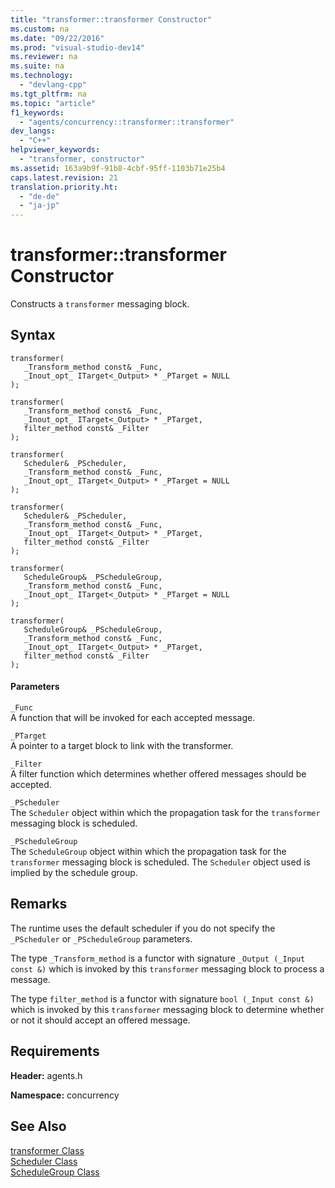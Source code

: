 ```yaml
---
title: "transformer::transformer Constructor"
ms.custom: na
ms.date: "09/22/2016"
ms.prod: "visual-studio-dev14"
ms.reviewer: na
ms.suite: na
ms.technology: 
  - "devlang-cpp"
ms.tgt_pltfrm: na
ms.topic: "article"
f1_keywords: 
  - "agents/concurrency::transformer::transformer"
dev_langs: 
  - "C++"
helpviewer_keywords: 
  - "transformer, constructor"
ms.assetid: 163a9b9f-91b8-4cbf-95ff-1103b71e25b4
caps.latest.revision: 21
translation.priority.ht: 
  - "de-de"
  - "ja-jp"
---
```

# transformer::transformer Constructor
Constructs a `transformer` messaging block.  
  
## Syntax  
  
```  
transformer(  
   _Transform_method const& _Func,  
   _Inout_opt_ ITarget<_Output> * _PTarget = NULL  
);  
  
transformer(  
   _Transform_method const& _Func,  
   _Inout_opt_ ITarget<_Output> * _PTarget,  
   filter_method const& _Filter  
);  
  
transformer(  
   Scheduler& _PScheduler,  
   _Transform_method const& _Func,  
   _Inout_opt_ ITarget<_Output> * _PTarget = NULL  
);  
  
transformer(  
   Scheduler& _PScheduler,  
   _Transform_method const& _Func,  
   _Inout_opt_ ITarget<_Output> * _PTarget,  
   filter_method const& _Filter  
);  
  
transformer(  
   ScheduleGroup& _PScheduleGroup,  
   _Transform_method const& _Func,  
   _Inout_opt_ ITarget<_Output> * _PTarget = NULL  
);  
  
transformer(  
   ScheduleGroup& _PScheduleGroup,  
   _Transform_method const& _Func,  
   _Inout_opt_ ITarget<_Output> * _PTarget,  
   filter_method const& _Filter  
);  
```  
  
#### Parameters  
 `_Func`  
 A function that will be invoked for each accepted message.  
  
 `_PTarget`  
 A pointer to a target block to link with the transformer.  
  
 `_Filter`  
 A filter function which determines whether offered messages should be accepted.  
  
 `_PScheduler`  
 The `Scheduler` object within which the propagation task for the `transformer` messaging block is scheduled.  
  
 `_PScheduleGroup`  
 The `ScheduleGroup` object within which the propagation task for the `transformer` messaging block is scheduled. The `Scheduler` object used is implied by the schedule group.  
  
## Remarks  
 The runtime uses the default scheduler if you do not specify the `_PScheduler` or `_PScheduleGroup` parameters.  
  
 The type `_Transform_method` is a functor with signature `_Output (_Input const &)` which is invoked by this `transformer` messaging block to process a message.  
  
 The type `filter_method` is a functor with signature `bool (_Input const &)` which is invoked by this `transformer` messaging block to determine whether or not it should accept an offered message.  
  
## Requirements  
 **Header:** agents.h  
  
 **Namespace:** concurrency  
  
## See Also  
 [transformer Class](../vs140/transformer-class.md)   
 [Scheduler Class](../vs140/scheduler-class.md)   
 [ScheduleGroup Class](../vs140/schedulegroup-class.md)